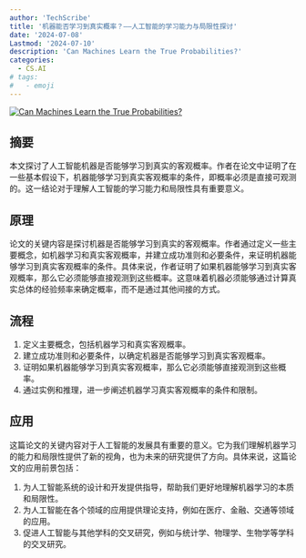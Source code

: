 ```yaml
---
author: 'TechScribe'
title: '机器能否学习到真实概率？——人工智能的学习能力与局限性探讨'
date: '2024-07-08'
Lastmod: '2024-07-10'
description: 'Can Machines Learn the True Probabilities?'
categories:
  - CS.AI
# tags:
#   - emoji
---
```


[![Can Machines Learn the True Probabilities?](https://arxiv-research-1301205113.cos.ap-guangzhou.myqcloud.com/images/2407.05526v1.pdf_0.jpg)](https://arxiv.org/abs/2407.05526v1)

## 摘要

本文探讨了人工智能机器是否能够学习到真实的客观概率。作者在论文中证明了在一些基本假设下，机器能够学习到真实客观概率的条件，即概率必须是直接可观测的。这一结论对于理解人工智能的学习能力和局限性具有重要意义。<!--more-->

## 原理

论文的关键内容是探讨机器是否能够学习到真实的客观概率。作者通过定义一些主要概念，如机器学习和真实客观概率，并建立成功准则和必要条件，来证明机器能够学习到真实客观概率的条件。具体来说，作者证明了如果机器能够学习到真实客观概率，那么它必须能够直接观测到这些概率。这意味着机器必须能够通过计算真实总体的经验频率来确定概率，而不是通过其他间接的方式。

## 流程

1. 定义主要概念，包括机器学习和真实客观概率。
2. 建立成功准则和必要条件，以确定机器是否能够学习到真实客观概率。
3. 证明如果机器能够学习到真实客观概率，那么它必须能够直接观测到这些概率。
4. 通过实例和推理，进一步阐述机器学习真实客观概率的条件和限制。

## 应用

这篇论文的关键内容对于人工智能的发展具有重要的意义。它为我们理解机器学习的能力和局限性提供了新的视角，也为未来的研究提供了方向。具体来说，这篇论文的应用前景包括：
1. 为人工智能系统的设计和开发提供指导，帮助我们更好地理解机器学习的本质和局限性。
2. 为人工智能在各个领域的应用提供理论支持，例如在医疗、金融、交通等领域的应用。
3. 促进人工智能与其他学科的交叉研究，例如与统计学、物理学、生物学等学科的交叉研究。